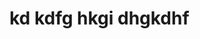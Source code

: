 <!-- <p align="center">
  <b>Netflix Shows and Movies analysis Project</b>
</p>
<p align="center">
  <img src="https://upload.wikimedia.org/wikipedia/commons/f/ff/Netflix-new-icon.png" alt="Netflix " width="200" height="200">
</p>

## Tools Used

Excel, MySQL

## Business Problem

Netflix aims to extract actionable insights from their vast dataset comprising approximately 82,000 rows of shows and movies. However, they face the challenge of effectively analyzing this extensive data to uncover valuable patterns and trends for their subscribers.

## Solution Approach

To assist Netflix in deriving valuable insights from their extensive dataset, I propose leveraging SQL for data extraction and analysis. Using SQL functions, we can extract key metrics such as viewer ratings, popularity trends, genre preferences, and viewership patterns from the dataset.

## Methodology

1. **Data Extraction and Preparation:**
   Utilize SQL queries to extract relevant information from the Netflix dataset.

2. **Insightful Analysis:**
   Employ SQL functions to analyze the data and derive meaningful insights.

## Conclusion

Exploring various aspects of the dataset provided a comprehensive understanding of Netflix's content landscape. The analysis revealed insights into the top 10 and bottom 10 movies and shows based on their IMDB scores, highlighting titles with high praise and areas for potential improvement in content quality.

Examining movies and shows across different decades showcased significant shifts in content availability over time, with a notable increase in offerings from the 2000s onwards, reflecting Netflix's commitment to featuring newer content aligned with current trends and audience preferences.

Age certifications played a crucial role, influencing both the average IMDB scores and the distribution of movies and shows. The analysis revealed audience preferences for specific age certifications, with TV-14 garnering the highest average score, indicating its popularity among viewers.

Furthermore, exploring the most common genres in Netflix's library provided insights into viewer preferences and content distribution. Comedy emerged as the dominant genre across both movies and shows, followed by documentation and drama. Combinations of genres were also frequent, highlighting the audience's appreciation for multi-genre content.
 -->







#  kd kdfg hkgi dhgkdhf